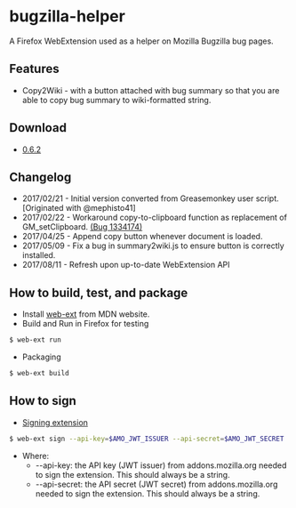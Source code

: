 # bugzilla-helper
A Firefox WebExtension used as a helper on Mozilla Bugzilla bug pages.

## Features
* Copy2Wiki - with a button attached with bug summary so that you are able to copy bug summary to wiki-formatted string.

## Download
* [0.6.2](https://github.com/astleychen/bugzilla-helper/raw/master/bin/bugzilla_helper-0.6.2-an%2Bfx.xpi)

## Changelog
* 2017/02/21 - Initial version converted from Greasemonkey user script. [Originated with @mephisto41]
* 2017/02/22 - Workaround copy-to-clipboard function as replacement of GM_setClipboard. [(Bug 1334174)](https://bugzilla.mozilla.org/show_bug.cgi?id=1334174#c8)
* 2017/04/25 - Append copy button whenever document is loaded.
* 2017/05/09 - Fix a bug in summary2wiki.js to ensure button is correctly installed.
* 2017/08/11 - Refresh upon up-to-date WebExtension API

## How to build, test, and package
* Install [web-ext](https://developer.mozilla.org/en-US/Add-ons/WebExtensions/Getting_started_with_web-ext) from MDN website.
* Build and Run in Firefox for testing
```bash
$ web-ext run
```
* Packaging
```bash
$ web-ext build
```
## How to sign
* [Signing extension](https://developer.mozilla.org/en-US/Add-ons/WebExtensions/Getting_started_with_web-ext#Signing_your_WebExtension_for_distribution)
```bash
$ web-ext sign --api-key=$AMO_JWT_ISSUER --api-secret=$AMO_JWT_SECRET
```
* Where:
  * --api-key: the API key (JWT issuer) from addons.mozilla.org needed to sign the extension. This should always be a string.
  * --api-secret: the API secret (JWT secret) from addons.mozilla.org needed to sign the extension. This should always be a string.
